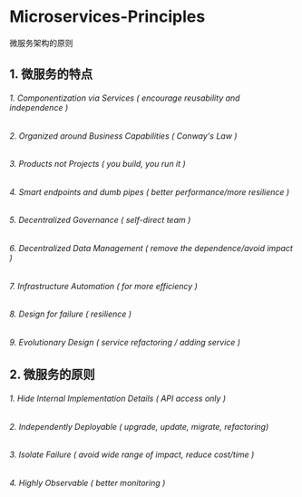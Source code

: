 # Microservices-Principles

微服务架构的原则

## 1. 微服务的特点
###### 1. Componentization via Services ( encourage reusability and independence )
###### 2. Organized around Business Capabilities ( Conway's Law )
###### 3. Products not Projects ( you build, you run it )
###### 4. Smart endpoints and dumb pipes ( better performance/more resilience )
###### 5. Decentralized Governance ( self-direct team )
###### 6. Decentralized Data Management ( remove the dependence/avoid impact )
###### 7. Infrastructure Automation ( for more efficiency )
###### 8. Design for failure ( resilience )
###### 9. Evolutionary Design ( service refactoring / adding service )

## 2. 微服务的原则
###### 1. Hide Internal Implementation Details ( API access only )
###### 2. Independently Deployable ( upgrade, update, migrate, refactoring)
###### 3. Isolate Failure ( avoid wide range of impact, reduce cost/time )
###### 4. Highly Observable ( better monitoring )

